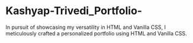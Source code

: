 # Kashyap-Trivedi_Portfolio-
In pursuit of showcasing my versatility in HTML and Vanilla CSS, I meticulously
crafted a personalized portfolio using HTML and Vanilla CSS.
